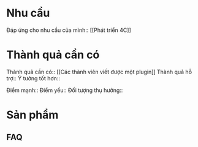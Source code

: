 # Nhu cầu
Đáp ứng cho nhu cầu của mình:: [[Phát triển 4C]] 
# Thành quả cần có
Thành quả cần có:: [[Các thành viên viết được một plugin]]
Thành quả hỗ trợ::
Ý tưởng tốt hơn::

Điểm mạnh::
Điểm yếu::
Đối tượng thụ hưởng::

# Sản phẩm
## FAQ
